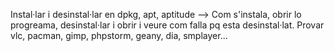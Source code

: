 Instal·lar i desinstal·lar en dpkg, apt, aptitude --> Com s'instala, obrir lo progreama, desinstal·lar i obrir i veure com falla pq esta desinstal·lat. Provar vlc, pacman, gimp, phpstorm, geany, dia, smplayer...
